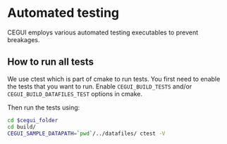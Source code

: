 Automated testing
=================

CEGUI employs various automated testing executables to prevent breakages.

How to run all tests
--------------------

We use ctest which is part of cmake to run tests. You first need to enable
the tests that you want to run. Enable `CEGUI_BUILD_TESTS` and/or
`CEGUI_BUILD_DATAFILES_TEST` options in cmake.

Then run the tests using:
```bash
cd $cegui_folder
cd build/
CEGUI_SAMPLE_DATAPATH=`pwd`/../datafiles/ ctest -V
```
